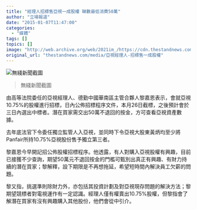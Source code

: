 ```yaml
---
title: "經理人招標售亞視一成股權 睇數最低消費50萬"
author: "立場報道"
date: "2015-01-07T11:47:00"
categories:
  - "媒體"
tags: []
topics: []
image: "http://web.archive.org/web/2021im_/https://cdn.thestandnews.com/media/photos/cache/tvb_cap_rMryP_1200x0.png"
original_url: "thestandnews.com/media/亞視經理人-招標售一成股權"
---
```

![無綫新聞截圖](http://web.archive.org/web/2021im_/https://cdn.thestandnews.com/media/photos/cache/tvb_cap_rMryP_1200x0.png)

> 無綫新聞截圖

由高等法院委任的亞視經理人、德勤中國華南區主管合夥人黎嘉恩表示，會就亞視10.75%的股權進行招標，日內公佈招標程序文件，本月26日截標，之後預計會於三日內選出中標者。潛在買家需交出50萬不退回的按金，方可查看亞視資產數據。

去年底法官下令委任獨立監管人入亞視，並同時下令亞視大股東黃炳均至少將Panfair所持10.75%亞視股份售予獨立第三者。

黎嘉恩今早開記招公佈股權招標程序。他透露，有人對購入亞視股權有興趣，目前已接獲不少查詢，期望50萬元不退回按金的門檻可甄別出真正有興趣、有財力持續的潛在買家；黎解釋，設下期限是不再想拖延，希望短時間內解決員工欠薪的問題。

黎又指，挑選準則除財力外，亦包括其投資計劃及對亞視現存問題的解決方法；黎期望競標者對電視運作有一定認識。經理人僅有權賣出10.75%股權，但黎指會了解潛在買家有沒有興趣購入其他股份，他們會從中引介。